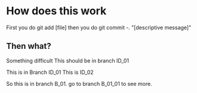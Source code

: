 # How does this work
First you do git add [file]
then you do git commit -. "[descriptive message]"
## Then what?
Something difficult
This should be in branch ID_01

This is in Branch ID_01
This is ID_02

So this is in branch B_01. go to branch B_01_01 to see more.